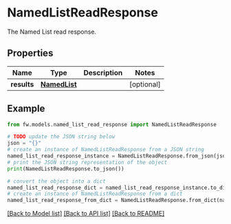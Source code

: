 # NamedListReadResponse

The Named List read response.

## Properties

Name | Type | Description | Notes
------------ | ------------- | ------------- | -------------
**results** | [**NamedList**](NamedList.md) |  | [optional] 

## Example

```python
from fw.models.named_list_read_response import NamedListReadResponse

# TODO update the JSON string below
json = "{}"
# create an instance of NamedListReadResponse from a JSON string
named_list_read_response_instance = NamedListReadResponse.from_json(json)
# print the JSON string representation of the object
print(NamedListReadResponse.to_json())

# convert the object into a dict
named_list_read_response_dict = named_list_read_response_instance.to_dict()
# create an instance of NamedListReadResponse from a dict
named_list_read_response_from_dict = NamedListReadResponse.from_dict(named_list_read_response_dict)
```
[[Back to Model list]](../README.md#documentation-for-models) [[Back to API list]](../README.md#documentation-for-api-endpoints) [[Back to README]](../README.md)


